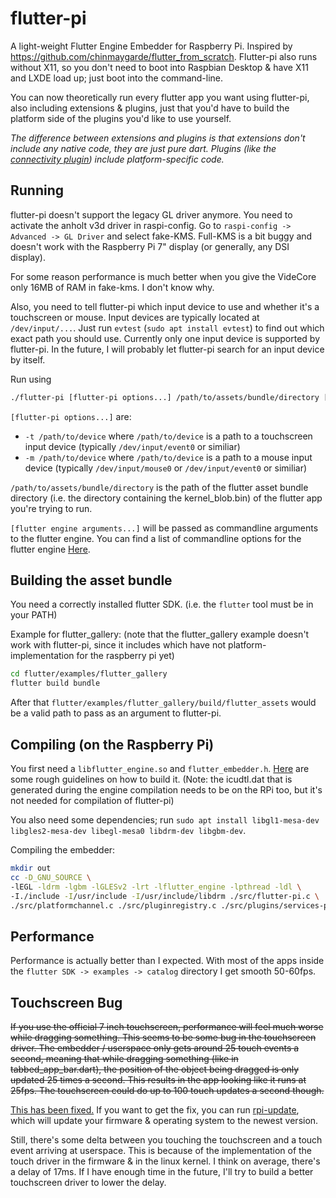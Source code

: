 # flutter-pi
A light-weight Flutter Engine Embedder for Raspberry Pi. Inspired by https://github.com/chinmaygarde/flutter_from_scratch.
Flutter-pi also runs without X11, so you don't need to boot into Raspbian Desktop & have X11 and LXDE load up; just boot into the command-line.

You can now theoretically run every flutter app you want using flutter-pi, also including extensions & plugins, just that you'd have to build the platform side of the plugins you'd like to use yourself.

_The difference between extensions and plugins is that extensions don't include any native code, they are just pure dart. Plugins (like the [connectivity plugin](https://github.com/flutter/plugins/tree/master/packages/connectivity)) include platform-specific code._

## Running
flutter-pi doesn't support the legacy GL driver anymore. You need to activate the anholt v3d driver in raspi-config. Go to `raspi-config -> Advanced -> GL Driver` and select fake-KMS. Full-KMS is a bit buggy and doesn't work with the Raspberry Pi 7" display (or generally, any DSI display).

For some reason performance is much better when you give the VideCore only 16MB of RAM in fake-kms. I don't know why.

Also, you need to tell flutter-pi which input device to use and whether it's a touchscreen or mouse. Input devices are typically located at `/dev/input/...`. Just run `evtest` (`sudo apt install evtest`) to find out which exact path you should use. Currently only one input device is supported by flutter-pi. In the future, I will probably let flutter-pi search for an input device by itself.

Run using
```bash
./flutter-pi [flutter-pi options...] /path/to/assets/bundle/directory [flutter engine arguments...]
```

`[flutter-pi options...]` are:
- `-t /path/to/device` where `/path/to/device` is a path to a touchscreen input device (typically `/dev/input/event0` or similiar)
- `-m /path/to/device` where `/path/to/device` is a path to a mouse input device (typically `/dev/input/mouse0` or `/dev/input/event0` or similiar)

`/path/to/assets/bundle/directory` is the path of the flutter asset bundle directory (i.e. the directory containing the kernel_blob.bin)
of the flutter app you're trying to run.

`[flutter engine arguments...]` will be passed as commandline arguments to the flutter engine. You can find a list of commandline options for the flutter engine [Here](https://github.com/flutter/engine/blob/master/shell/common/switches.h).

## Building the asset bundle
You need a correctly installed flutter SDK. (i.e. the `flutter` tool must be in your PATH)

Example for flutter_gallery: (note that the flutter_gallery example doesn't work with flutter-pi, since it includes which have not platform-implementation for the raspberry pi yet)
```bash
cd flutter/examples/flutter_gallery
flutter build bundle
```
After that `flutter/examples/flutter_gallery/build/flutter_assets` would be a valid path to pass as an argument to flutter-pi.

## Compiling (on the Raspberry Pi)
You first need a `libflutter_engine.so` and `flutter_embedder.h`. [Here](https://medium.com/flutter/flutter-on-raspberry-pi-mostly-from-scratch-2824c5e7dcb1)
are some rough guidelines on how to build it. (Note: the icudtl.dat that is generated during the engine compilation needs to be on the RPi too, but it's not needed for compilation of flutter-pi)

You also need some dependencies; run `sudo apt install libgl1-mesa-dev libgles2-mesa-dev libegl-mesa0 libdrm-dev libgbm-dev`.

Compiling the embedder:
```bash
mkdir out
cc -D_GNU_SOURCE \
-lEGL -ldrm -lgbm -lGLESv2 -lrt -lflutter_engine -lpthread -ldl \
-I./include -I/usr/include -I/usr/include/libdrm ./src/flutter-pi.c \
./src/platformchannel.c ./src/pluginregistry.c ./src/plugins/services-plugin.c -o out/flutter-pi 
```
## Performance
Performance is actually better than I expected. With most of the apps inside the `flutter SDK -> examples -> catalog` directory I get smooth 50-60fps.

## Touchscreen Bug
~~If you use the official 7 inch touchscreen, performance will feel much worse while dragging something. This seems to be some bug in the touchscreen driver. The embedder / userspace only gets around 25 touch events a second, meaning that while dragging something (like in tabbed_app_bar.dart), the position of the object being dragged is only updated 25 times a second. This results in the app looking like it runs at 25fps. The touchscreen could do up to 100 touch updates a second though.~~

[This has been fixed.](https://github.com/raspberrypi/linux/issues/3227) If you want to get the fix, you can run [rpi-update](https://github.com/hexxeh/rpi-update), which will update your firmware & operating system to the newest version.

Still, there's some delta between you touching the touchscreen and a touch event arriving at userspace. This is because of the implementation of the touch driver in the firmware & in the linux kernel. I think on average, there's a delay of 17ms. If I have enough time in the future, I'll try to build a better touchscreen driver to lower the delay.

